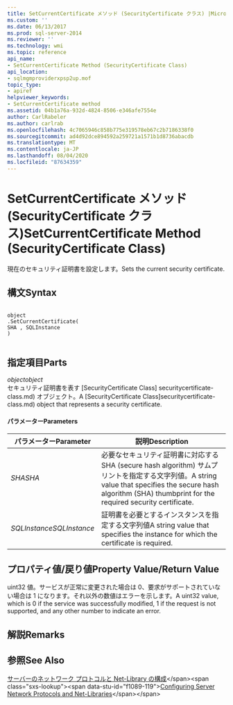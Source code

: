 ```yaml
---
title: SetCurrentCertificate メソッド (SecurityCertificate クラス) |Microsoft Docs
ms.custom: ''
ms.date: 06/13/2017
ms.prod: sql-server-2014
ms.reviewer: ''
ms.technology: wmi
ms.topic: reference
api_name:
- SetCurrentCertificate Method (SecurityCertificate Class)
api_location:
- sqlmgmproviderxpsp2up.mof
topic_type:
- apiref
helpviewer_keywords:
- SetCurrentCertificate method
ms.assetid: 04b1a76a-932d-4824-8506-e346afe7554e
author: CarlRabeler
ms.author: carlrab
ms.openlocfilehash: 4c7065946c858b775e319578eb67c2b7186338f0
ms.sourcegitcommit: ad4d92dce894592a259721a1571b1d8736abacdb
ms.translationtype: MT
ms.contentlocale: ja-JP
ms.lasthandoff: 08/04/2020
ms.locfileid: "87634359"
---
```

# <a name="setcurrentcertificate-method-securitycertificate-class"></a><span data-ttu-id="f1089-102">SetCurrentCertificate メソッド (SecurityCertificate クラス)</span><span class="sxs-lookup"><span data-stu-id="f1089-102">SetCurrentCertificate Method (SecurityCertificate Class)</span></span>
  <span data-ttu-id="f1089-103">現在のセキュリティ証明書を設定します。</span><span class="sxs-lookup"><span data-stu-id="f1089-103">Sets the current security certificate.</span></span>  
  
## <a name="syntax"></a><span data-ttu-id="f1089-104">構文</span><span class="sxs-lookup"><span data-stu-id="f1089-104">Syntax</span></span>  
  
```  
  
object  
.SetCurrentCertificate(  
SHA , SQLInstance  
)  
  
```  
  
## <a name="parts"></a><span data-ttu-id="f1089-105">指定項目</span><span class="sxs-lookup"><span data-stu-id="f1089-105">Parts</span></span>  
 <span data-ttu-id="f1089-106">*object*</span><span class="sxs-lookup"><span data-stu-id="f1089-106">*object*</span></span>  
 <span data-ttu-id="f1089-107">セキュリティ証明書を表す [SecurityCertificate Class] securitycertificate-class.md) オブジェクト。</span><span class="sxs-lookup"><span data-stu-id="f1089-107">A [SecurityCertificate Class]securitycertificate-class.md) object that represents a security certificate.</span></span>  
  
#### <a name="parameters"></a><span data-ttu-id="f1089-108">パラメーター</span><span class="sxs-lookup"><span data-stu-id="f1089-108">Parameters</span></span>  
  
|<span data-ttu-id="f1089-109">パラメーター</span><span class="sxs-lookup"><span data-stu-id="f1089-109">Parameter</span></span>|<span data-ttu-id="f1089-110">説明</span><span class="sxs-lookup"><span data-stu-id="f1089-110">Description</span></span>|  
|---------------|-----------------|  
|<span data-ttu-id="f1089-111">*SHA*</span><span class="sxs-lookup"><span data-stu-id="f1089-111">*SHA*</span></span>|<span data-ttu-id="f1089-112">必要なセキュリティ証明書に対応する SHA (secure hash algorithm) サムプリントを指定する文字列値。</span><span class="sxs-lookup"><span data-stu-id="f1089-112">A string value that specifies the secure hash algorithm (SHA) thumbprint for the required security certificate.</span></span>|  
|<span data-ttu-id="f1089-113">*SQLInstance*</span><span class="sxs-lookup"><span data-stu-id="f1089-113">*SQLInstance*</span></span>|<span data-ttu-id="f1089-114">証明書を必要とするインスタンスを指定する文字列値</span><span class="sxs-lookup"><span data-stu-id="f1089-114">A string value that specifies the instance for which the certificate is required.</span></span>|  
  
## <a name="property-valuereturn-value"></a><span data-ttu-id="f1089-115">プロパティ値/戻り値</span><span class="sxs-lookup"><span data-stu-id="f1089-115">Property Value/Return Value</span></span>  
 <span data-ttu-id="f1089-116">uint32 値。サービスが正常に変更された場合は 0、要求がサポートされていない場合は 1 になります。それ以外の数値はエラーを示します。</span><span class="sxs-lookup"><span data-stu-id="f1089-116">A uint32 value, which is 0 if the service was successfully modified, 1 if the request is not supported, and any other number to indicate an error.</span></span>  
  
## <a name="remarks"></a><span data-ttu-id="f1089-117">解説</span><span class="sxs-lookup"><span data-stu-id="f1089-117">Remarks</span></span>  
  
## <a name="see-also"></a><span data-ttu-id="f1089-118">参照</span><span class="sxs-lookup"><span data-stu-id="f1089-118">See Also</span></span>  
 <span data-ttu-id="f1089-119">[サーバーのネットワーク プロトコルと Net-Library の構成](https://msdn.microsoft.com/library/ms177485\(v=sql.100\).aspx)</span><span class="sxs-lookup"><span data-stu-id="f1089-119">[Configuring Server Network Protocols and Net-Libraries](https://msdn.microsoft.com/library/ms177485\(v=sql.100\).aspx)</span></span>  
  
  
